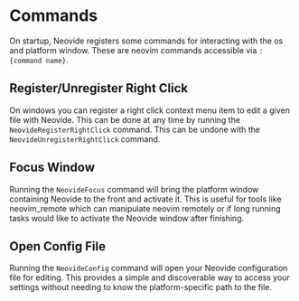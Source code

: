 # Commands

On startup, Neovide registers some commands for interacting
with the os and platform window. These are neovim commands
accessible via `:{command name}`.

## Register/Unregister Right Click

On windows you can register a right click context menu item
to edit a given file with Neovide. This can be done at any
time by running the `NeovideRegisterRightClick` command. This can
be undone with the `NeovideUnregisterRightClick` command.

## Focus Window

Running the `NeovideFocus` command will bring the platform
window containing Neovide to the front and activate it. This
is useful for tools like neovim_remote which can manipulate
neovim remotely or if long running tasks would like to
activate the Neovide window after finishing.

## Open Config File

Running the `NeovideConfig` command will open your Neovide
configuration file for editing. This provides a simple and
discoverable way to access your settings without needing to
know the platform-specific path to the file.
